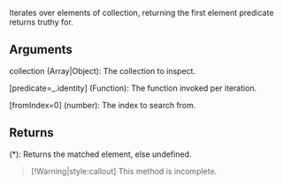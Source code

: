 Iterates over elements of collection, returning the first element predicate returns truthy for.

## Arguments

collection (Array|Object): The collection to inspect.

[predicate=_.identity] (Function): The function invoked per iteration.

[fromIndex=0] (number): The index to search from.

## Returns

(*): Returns the matched element, else undefined.

> [!Warning|style:callout]
> This method is incomplete.

